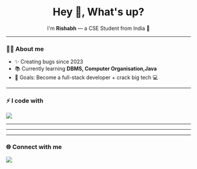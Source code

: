 <h1 align="center">Hey 👋, What's up?</h1>
<p align="center">I'm <b>Rishabh</b> — a CSE Student from India 🚀</p>

---

### 👨‍💻 About me
- ✨ Creating bugs since 2023  
- 📚 Currently learning **DBMS, Computer Organisation,Java**  
- 🎯 Goals: Become a full-stack developer + crack big tech 💻   

---

### ⚡ I code with
<p>
  <img src="https://skillicons.dev/icons?i=cpp,python,java,mysql,git,github,vscode" />
</p>

---

---


---

### 🌐 Connect with me
<p>
  <a href="https://linkedin.com/in/your-link" target="https://www.linkedin.com/in/rishabh-dixit-681145326/">
    <img src="https://img.shields.io/badge/LinkedIn-blue?logo=linkedin&logoColor=white" />
  </a>
</p>
